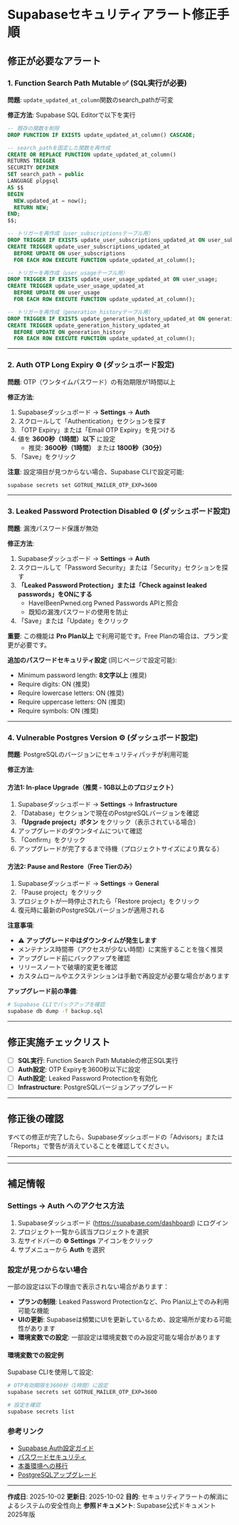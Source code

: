 # Supabaseセキュリティアラート修正手順

## 修正が必要なアラート

### 1. Function Search Path Mutable ✅ (SQL実行が必要)

**問題**: `update_updated_at_column`関数のsearch_pathが可変

**修正方法**: Supabase SQL Editorで以下を実行

```sql
-- 既存の関数を削除
DROP FUNCTION IF EXISTS update_updated_at_column() CASCADE;

-- search_pathを固定した関数を再作成
CREATE OR REPLACE FUNCTION update_updated_at_column()
RETURNS TRIGGER
SECURITY DEFINER
SET search_path = public
LANGUAGE plpgsql
AS $$
BEGIN
  NEW.updated_at = now();
  RETURN NEW;
END;
$$;

-- トリガーを再作成（user_subscriptionsテーブル用）
DROP TRIGGER IF EXISTS update_user_subscriptions_updated_at ON user_subscriptions;
CREATE TRIGGER update_user_subscriptions_updated_at
  BEFORE UPDATE ON user_subscriptions
  FOR EACH ROW EXECUTE FUNCTION update_updated_at_column();

-- トリガーを再作成（user_usageテーブル用）
DROP TRIGGER IF EXISTS update_user_usage_updated_at ON user_usage;
CREATE TRIGGER update_user_usage_updated_at
  BEFORE UPDATE ON user_usage
  FOR EACH ROW EXECUTE FUNCTION update_updated_at_column();

-- トリガーを再作成（generation_historyテーブル用）
DROP TRIGGER IF EXISTS update_generation_history_updated_at ON generation_history;
CREATE TRIGGER update_generation_history_updated_at
  BEFORE UPDATE ON generation_history
  FOR EACH ROW EXECUTE FUNCTION update_updated_at_column();
```

---

### 2. Auth OTP Long Expiry ⚙️ (ダッシュボード設定)

**問題**: OTP（ワンタイムパスワード）の有効期限が1時間以上

**修正方法**:
1. Supabaseダッシュボード → **Settings** → **Auth**
2. スクロールして「Authentication」セクションを探す
3. 「OTP Expiry」または「Email OTP Expiry」を見つける
4. 値を **3600秒（1時間）以下** に設定
   - 推奨: **3600秒（1時間）** または **1800秒（30分）**
5. 「Save」をクリック

**注意**: 設定項目が見つからない場合、Supabase CLIで設定可能:
```bash
supabase secrets set GOTRUE_MAILER_OTP_EXP=3600
```

---

### 3. Leaked Password Protection Disabled ⚙️ (ダッシュボード設定)

**問題**: 漏洩パスワード保護が無効

**修正方法**:
1. Supabaseダッシュボード → **Settings** → **Auth**
2. スクロールして「Password Security」または「Security」セクションを探す
3. **「Leaked Password Protection」または「Check against leaked passwords」をONにする**
   - HaveIBeenPwned.org Pwned Passwords APIと照合
   - 既知の漏洩パスワードの使用を防止
4. 「Save」または「Update」をクリック

**重要**: この機能は **Pro Plan以上** で利用可能です。Free Planの場合は、プラン変更が必要です。

**追加のパスワードセキュリティ設定** (同じページで設定可能):
- Minimum password length: **8文字以上** (推奨)
- Require digits: ON (推奨)
- Require lowercase letters: ON (推奨)
- Require uppercase letters: ON (推奨)
- Require symbols: ON (推奨)

---

### 4. Vulnerable Postgres Version ⚙️ (ダッシュボード設定)

**問題**: PostgreSQLのバージョンにセキュリティパッチが利用可能

**修正方法**:

#### 方法1: In-place Upgrade（推奨 - 1GB以上のプロジェクト）

1. Supabaseダッシュボード → **Settings** → **Infrastructure**
2. 「Database」セクションで現在のPostgreSQLバージョンを確認
3. **「Upgrade project」ボタン** をクリック（表示されている場合）
4. アップグレードのダウンタイムについて確認
5. 「Confirm」をクリック
6. アップグレードが完了するまで待機（プロジェクトサイズにより異なる）

#### 方法2: Pause and Restore（Free Tierのみ）

1. Supabaseダッシュボード → **Settings** → **General**
2. 「Pause project」をクリック
3. プロジェクトが一時停止されたら「Restore project」をクリック
4. 復元時に最新のPostgreSQLバージョンが適用される

**注意事項**:
- ⚠️ **アップグレード中はダウンタイムが発生します**
- メンテナンス時間帯（アクセスが少ない時間）に実施することを強く推奨
- アップグレード前にバックアップを確認
- リリースノートで破壊的変更を確認
- カスタムロールやエクステンションは手動で再設定が必要な場合があります

**アップグレード前の準備**:
```bash
# Supabase CLIでバックアップを確認
supabase db dump -f backup.sql
```

---

## 修正実施チェックリスト

- [ ] **SQL実行**: Function Search Path Mutableの修正SQL実行
- [ ] **Auth設定**: OTP Expiryを3600秒以下に設定
- [ ] **Auth設定**: Leaked Password Protectionを有効化
- [ ] **Infrastructure**: PostgreSQLバージョンアップグレード

---

## 修正後の確認

すべての修正が完了したら、Supabaseダッシュボードの「Advisors」または「Reports」で警告が消えていることを確認してください。

---

---

## 補足情報

### Settings → Auth へのアクセス方法

1. Supabaseダッシュボード (https://supabase.com/dashboard) にログイン
2. プロジェクト一覧から該当プロジェクトを選択
3. 左サイドバーの **⚙️ Settings** アイコンをクリック
4. サブメニューから **Auth** を選択

### 設定が見つからない場合

一部の設定は以下の理由で表示されない場合があります：

- **プランの制限**: Leaked Password Protectionなど、Pro Plan以上でのみ利用可能な機能
- **UIの更新**: Supabaseは頻繁にUIを更新しているため、設定場所が変わる可能性があります
- **環境変数での設定**: 一部設定は環境変数でのみ設定可能な場合があります

#### 環境変数での設定例

Supabase CLIを使用して設定:

```bash
# OTP有効期限を3600秒（1時間）に設定
supabase secrets set GOTRUE_MAILER_OTP_EXP=3600

# 設定を確認
supabase secrets list
```

### 参考リンク

- [Supabase Auth設定ガイド](https://supabase.com/docs/guides/auth)
- [パスワードセキュリティ](https://supabase.com/docs/guides/auth/password-security)
- [本番環境への移行](https://supabase.com/docs/guides/platform/going-into-prod)
- [PostgreSQLアップグレード](https://supabase.com/docs/guides/platform/upgrading)

---

**作成日**: 2025-10-02
**更新日**: 2025-10-02
**目的**: セキュリティアラートの解消によるシステムの安全性向上
**参照ドキュメント**: Supabase公式ドキュメント 2025年版
